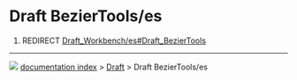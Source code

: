 # Draft BezierTools/es
1.  REDIRECT [Draft_Workbench/es#Draft_BezierTools](Draft_Workbench/es#Draft_BezierTools.md)



---
![](images/Button_right.svg) [documentation index](../README.md) > [Draft](Draft_Workbench.md) > Draft BezierTools/es
